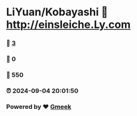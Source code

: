 # LiYuan/Kobayashi :link: http://einsleiche.Ly.com 
### :page_facing_up: [3](http://einsleiche.Ly.com/tag.html) 
### :speech_balloon: 0 
### :hibiscus: 550 
### :alarm_clock: 2024-09-04 20:01:50 
### Powered by :heart: [Gmeek](https://github.com/Meekdai/Gmeek)

